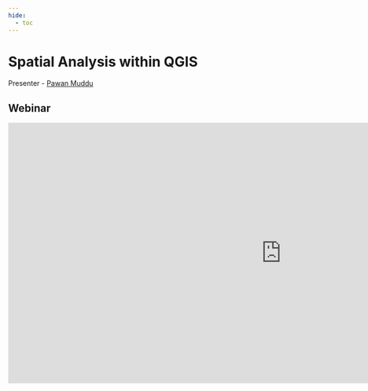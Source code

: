 ```yaml
---
hide:
  - toc
---
```

# Spatial Analysis within QGIS


Presenter - [Pawan Muddu](https://www.linkedin.com/in/pawan-muddu-61716534/) 

## Webinar

<iframe width="1110" height="530" src="https://www.youtube.com/embed/iODKV9Cup58?si=BthkVYpDpZBgI5s7" title="YouTube video player" frameborder="0" allow="accelerometer; autoplay; clipboard-write; encrypted-media; gyroscope; picture-in-picture; web-share" referrerpolicy="strict-origin-when-cross-origin" allowfullscreen></iframe>
